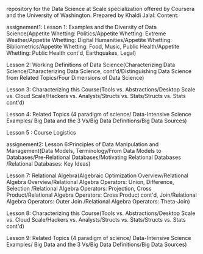 repository for the Data Science at Scale specialization offered by Coursera and the University of Washington.
Prepared by Khaldi Jalal:
Content:

assignement1:
Lesson 1: Examples and the Diversity of Data Science(Appetite Whetting: Politics/Appetite Whetting: Extreme Weather/Appetite Whetting: Digital Humanities/Appetite Whetting: Bibliometrics/Appetite Whetting: Food, Music, Public Health/Appetite Whetting: Public Health cont'd, Earthquakes, Legal)

Lesson 2: Working Definitions of Data Science(Characterizing Data Science/Characterizing Data Science, cont'd/Distinguishing Data Science from Related Topics/Four Dimensions of Data Science)

Lesson 3: Characterizing this Course(Tools vs. Abstractions/Desktop Scale vs. Cloud Scale/Hackers vs. Analysts/Structs vs. Stats/Structs vs. Stats cont'd)

Lesson 4: Related Topics (4 paradigm of science/ Data-Intensive Science Examples/ Big Data and the 3 Vs/Big Data Definitions/Big Data Sources)

Lesson 5 : Course Logistics

assignement2:
Lesson 6:Principles of Data Manipulation and Management(Data Models, Terminology/From Data Models to Databases/Pre-Relational Databases/Motivating Relational Databases
/Relational Databases: Key Ideas)

Lesson 7: Relational Algebra(Algebraic Optimization Overview/Relational Algebra Overview/Relational Algebra Operators: Union, Difference, Selection
/Relational Algebra Operators: Projection, Cross Product/Relational Algebra Operators: Cross Product cont'd, Join/Relational Algebra Operators: Outer Join
/Relational Algebra Operators: Theta-Join)

Lesson 8: Characterizing this Course(Tools vs. Abstractions/Desktop Scale vs. Cloud Scale/Hackers vs. Analysts/Structs vs. Stats/Structs vs. Stats cont'd)

Lesson 9: Related Topics (4 paradigm of science/ Data-Intensive Science Examples/ Big Data and the 3 Vs/Big Data Definitions/Big Data Sources)
